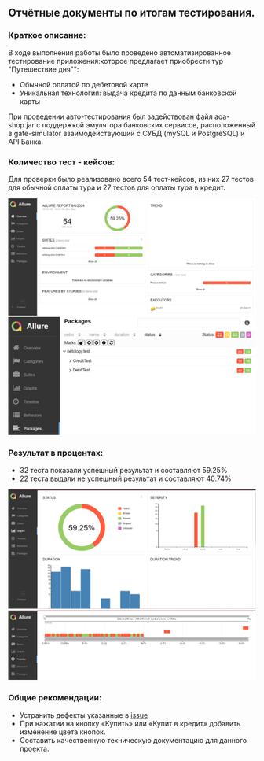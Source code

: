 
## Отчётные документы по итогам тестирования.

### Краткое описание:


В ходе выполнения работы было проведено автоматизированное тестирование приложения:которое предлагает приобрести тур "Путешествие дня"":

- Обычной оплатой по дебетовой карте
- Уникальная технология: выдача кредита по данным банковской карты

При проведении авто-тестирования был задействован файл aqa-shop.jar с поддержкой эмулятора банковских сервисов,
расположенный в gate-simulator взаимодействующий с СУБД (mySQL и PostgreSQL) и API Банка.

### Количество тест - кейсов:

Для проверки было реализовано всего 54 тест-кейсов, из них 27 тестов для обычной оплаты тура и 27 тестов для оплаты тура в кредит.

![img_1.png](..%2Fpic%2Fimg_1.png)
![img_2.png](..%2Fpic%2Fimg_2.png)


### Результат в процентах:

- 32 теста показали успешный результат и составляют 59.25%
- 22 теста выдали не успешный результат и составляют 40.74%

![img.png](..%2Fpic%2Fimg.png)
![img_3.png](..%2Fpic%2Fimg_3.png)


### Общие рекомендации:

- Устранить дефекты указанные в [issue](https://github.com/Katkutia/QA-Diplom/issues)
- При нажатии на кнопку «Купить» или «Купит в кредит» добавить изменение цвета кнопок.
- Составить качественную техническую документацию для данного проекта.
